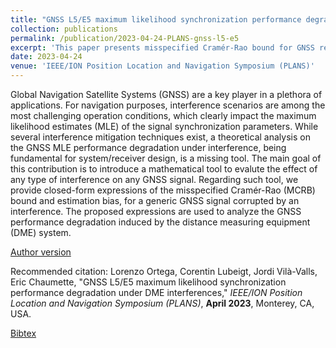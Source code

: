 ```yaml
---
title: "GNSS L5/E5 maximum likelihood synchronization performance degradation under DME interferences"
collection: publications
permalink: /publication/2023-04-24-PLANS-gnss-l5-e5
excerpt: 'This paper presents misspecified Cramér-Rao bound for GNSS receivers in presence of DME interferences.'
date: 2023-04-24
venue: 'IEEE/ION Position Location and Navigation Symposium (PLANS)'
---
```

Global Navigation Satellite Systems (GNSS) are a key player in a plethora of applications. For navigation purposes, interference scenarios are among the most challenging operation conditions, which clearly impact the maximum likelihood estimates (MLE) of the signal synchronization parameters. While several interference mitigation techniques exist, a theoretical analysis on the GNSS MLE performance degradation under interference, being fundamental for system/receiver design, is a missing tool. The main goal of this contribution is to introduce a mathematical tool to evalute the effect of any type of interference on any GNSS signal. Regarding such tool, we provide closed-form expressions of the misspecified Cramér-Rao (MCRB) bound and estimation bias, for a generic GNSS signal corrupted by an interference. The proposed expressions are used to analyze the GNSS performance degradation induced by the distance measuring equipment (DME) system.

[Author version](http://clubeigt.github.io/files/2023_PLANS_gnss_l5_e5.pdf)

Recommended citation: Lorenzo Ortega, Corentin Lubeigt, Jordi Vilà-Valls, Eric Chaumette, &quot;GNSS L5/E5 maximum likelihood synchronization performance degradation under DME interferences,&quot; <i>IEEE/ION Position Location and Navigation Symposium (PLANS)</i>, <b>April 2023</b>, Monterey, CA, USA.

[Bibtex](http://clubeigt.github.io/files/2023_PLANS_gnss_l5_e5_bib.bib)
